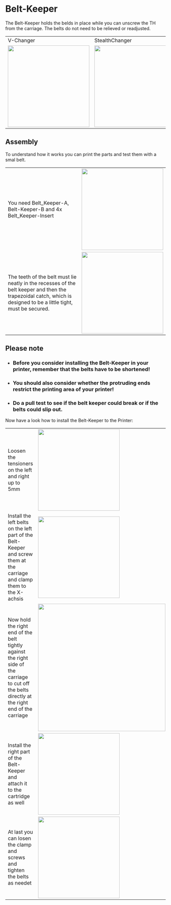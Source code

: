 # Belt-Keeper

The Belt-Keeper holds the belds in place while you can unscrew the TH from the carriage.
The belts do not need to be relieved or readjusted.

||||
|---|---|---|
| V-Changer | StealthChanger | TapChanger |
|<img width="256px" src="https://github.com/user-attachments/assets/0d7daf83-f084-4e1f-bdfa-2606646c24ce" /> |<img width="256px" src="https://github.com/user-attachments/assets/0630c0e7-0b08-4971-b434-841750bf953f" /> | <img width="256px" src="https://github.com/user-attachments/assets/76870d51-2af9-402d-ac60-6ccf335e5e11" /> |

## Assembly

To understand how it works you can print the parts and test them with a smal belt.

|||
|---|---|
| You need Belt_Keeper-A, Belt-Keeper-B and 4x Belt_Keeper-Insert|<img width="256px" src="https://github.com/user-attachments/assets/4a2c7773-d87f-473e-aa31-2083badd60b5" /> 
| The teeth of the belt must lie neatly in the recesses of the belt keeper and then the trapezoidal catch, which is designed to be a little tight, must be secured. | <img width="256px" src="https://github.com/user-attachments/assets/7b7d4b89-b4b5-4fb5-bf42-6a32643e563a" /> 

## Please note

- ### Before you consider installing the Belt-Keeper in your printer, remember that the belts have to be shortened! 
- ### You should also consider whether the protruding ends restrict the printing area of your printer!
- ### Do a pull test to see if the belt keeper could break or if the belts could slip out.

Now have a look how to install the Belt-Keeper to the Printer:

||||
|---|---|---|
|Loosen the tensioners on the left and right up to 5mm| <img width="256px" src="https://github.com/user-attachments/assets/8a7a6ae6-e9d4-4e86-ab03-85a4fe6e2360" /> | <img width="256px" src="https://github.com/user-attachments/assets/6e985ece-43c9-4c5d-9a51-a5ad0935337b" />
|Install the left belts on the left part of the Belt-Keeper and screw them at the carriage and clamp them to the X-achsis| <img width="256px" src="https://github.com/user-attachments/assets/42e08e27-2f15-4374-a8e4-56c077abbdfa" /> | <img width="256px" src="https://github.com/user-attachments/assets/ee087661-316f-4fa4-b632-a7600714da41" />
|Now hold the right end of the belt tightly against the right side of the carriage to cut off the belts directly at the right end of the carriage|<img width="400px" src="https://github.com/user-attachments/assets/e42599b6-cde2-46c4-843c-1b4e81065f4b" />
|Install the right part of the Belt-Keeper and attach it to the cartridge as well|<img width="256px" src="https://github.com/user-attachments/assets/34cbeda9-7fcf-48f8-85a3-7caa74a9fda3" /> | <img width="256px" src="https://github.com/user-attachments/assets/27338074-7557-4647-9afb-46b248525f5b" />
|At last you can losen the clamp and screws and tighten the belts as needet | <img width="256px" src="https://github.com/user-attachments/assets/161717e5-692c-43a2-8222-a4def1c57c1c" />





